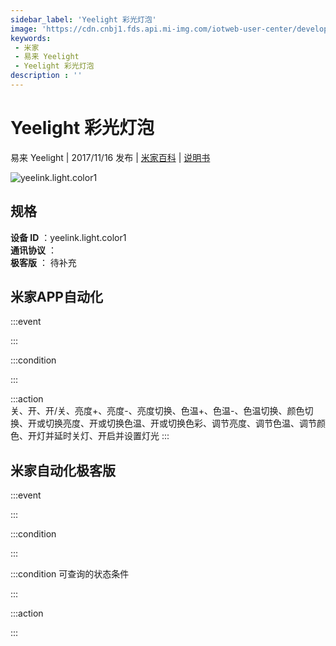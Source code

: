 ```yaml
---
sidebar_label: 'Yeelight 彩光灯泡'
image: 'https://cdn.cnbj1.fds.api.mi-img.com/iotweb-user-center/developer_1679073893481CA75CkGc.png?GalaxyAccessKeyId=AKVGLQWBOVIRQ3XLEW&Expires=9223372036854775807&Signature=/nhehjn3St/QRbbUwB33xLdPUHE='
keywords: 
 - 米家
 - 易来 Yeelight
 - Yeelight 彩光灯泡
description : ''
---
```

# Yeelight 彩光灯泡

易来 Yeelight | 2017/11/16 发布 | [米家百科](https://home.mi.com/webapp/content/baike/product/index.html?model=yeelink.light.color1) | [说明书](https://home.mi.com/views/introduction.html?model=yeelink.light.color1&region=cn)

![yeelink.light.color1](https://cdn.cnbj1.fds.api.mi-img.com/iotweb-user-center/developer_1679073893481CA75CkGc.png?GalaxyAccessKeyId=AKVGLQWBOVIRQ3XLEW&Expires=9223372036854775807&Signature=/nhehjn3St/QRbbUwB33xLdPUHE=)

## 规格  
> 
**设备 ID** ：yeelink.light.color1  
**通讯协议** ：  
**极客版**  ： 待补充 


## 米家APP自动化  

:::event  

:::

:::condition  

:::

:::action   
关、开、开/关、亮度+、亮度-、亮度切换、色温+、色温-、色温切换、颜色切换、开或切换亮度、开或切换色温、开或切换色彩、调节亮度、调节色温、调节颜色、开灯并延时关灯、开启并设置灯光
:::

## 米家自动化极客版  

:::event  

:::

:::condition  

:::

:::condition 可查询的状态条件  

:::

:::action  

:::

        
